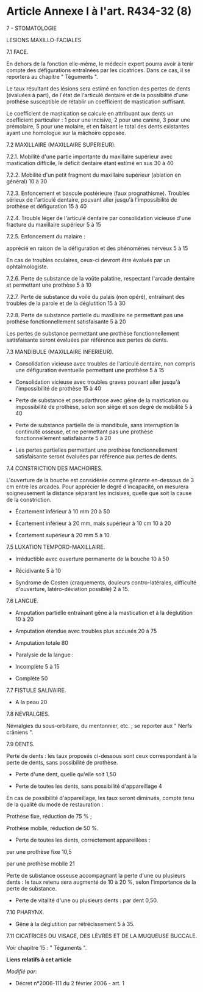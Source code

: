 # Article Annexe I à l'art. R434-32 (8)

7 - STOMATOLOGIE 

LESIONS MAXILLO-FACIALES 

7.1 FACE.

En dehors de la fonction elle-même, le médecin expert pourra avoir à tenir compte des défigurations entraînées par les
cicatrices. Dans ce cas, il se reportera au chapitre " Téguments ".

Le taux résultant des lésions sera estimé en fonction des pertes de dents (évaluées à part), de l'état de l'articulé dentaire
et de la possibilité d'une prothèse susceptible de rétablir un coefficient de mastication suffisant.

Le coefficient de mastication se calcule en attribuant aux dents un coefficient particulier : 1 pour une incisive, 2 pour une
canine, 3 pour une prémolaire, 5 pour une molaire, et en faisant le total des dents existantes ayant une homologue sur la
mâchoire opposée.

7.2 MAXILLAIRE (MAXILLAIRE SUPERIEUR). 

7.2.1. Mobilité d'une partie importante du maxillaire supérieur avec mastication difficile, le déficit dentaire étant estimé
en sus 30 à 40 

7.2.2. Mobilité d'un petit fragment du maxillaire supérieur (ablation en général) 10 à 30 

7.2.3. Enfoncement et bascule postérieure (faux prognathisme). Troubles sérieux de l'articulé dentaire, pouvant aller jusqu'à
l'impossibilité de prothèse et défiguration 15 à 40 

7.2.4. Trouble léger de l'articulé dentaire par consolidation vicieuse d'une fracture du maxillaire supérieur 5 à 15 

7.2.5. Enfoncement du malaire : 

apprécié en raison de la défiguration et des phénomènes nerveux 5 à 15 

En cas de troubles oculaires, ceux-ci devront être évalués par un ophtalmologiste. 

7.2.6. Perte de substance de la voûte palatine, respectant l'arcade dentaire et permettant une prothèse 5 à 10 

7.2.7. Perte de substance du voile du palais (non opéré), entraînant des troubles de la parole et de la déglutition 15 à 30 

7.2.8. Perte de substance partielle du maxillaire ne permettant pas une prothèse fonctionnellement satisfaisante 5 à 20 

Les pertes de substance permettant une prothèse fonctionnellement satisfaisante seront évaluées par référence aux pertes de
dents. 

7.3 MANDIBULE (MAXILLAIRE INFERIEUR). 

- Consolidation vicieuse avec troubles de l'articulé dentaire, non compris une défiguration éventuelle permettant une
prothèse 5 à 15 

- Consolidation vicieuse avec troubles graves pouvant aller jusqu'à l'impossibilité de prothèse 15 à 40 

- Perte de substance et pseudarthrose avec gêne de la mastication ou impossibilité de prothèse, selon son siège et son degré
de mobilité 5 à 40 

- Perte de substance partielle de la mandibule, sans interruption la continuité osseuse, et ne permettant pas une prothèse
fonctionnellement satisfaisante 5 à 20 

- Les pertes partielles permettant une prothèse fonctionnellement satisfaisante seront évaluées par référence aux pertes de
dents. 

7.4 CONSTRICTION DES MACHOIRES.

L'ouverture de la bouche est considérée comme gênante en-dessous de 3 cm entre les arcades. Pour apprécier le degré
d'incapacité, on mesurera soigneusement la distance séparant les incisives, quelle que soit la cause de la constriction. 

- Écartement inférieur à 10 mm 20 à 50 

- Écartement inférieur à 20 mm, mais supérieur à 10 cm 10 à 20 

- Écartement supérieur à 20 mm 5 à 10. 

7.5 LUXATION TEMPORO-MAXILLAIRE. 

- Irréductible avec ouverture permanente de la bouche 10 à 50 

- Récidivante 5 à 10 

- Syndrome de Costen (craquements, douleurs contro-latérales, difficulté d'ouverture, latéro-déviation possible) 2 à 15. 

7.6 LANGUE.

- Amputation partielle entraînant gêne à la mastication et à la déglutition 10 à 20 

- Amputation étendue avec troubles plus accusés 20 à 75 

- Amputation totale 80 

- Paralysie de la langue : 

- Incomplète 5 à 15 

- Complète 50 

7.7 FISTULE SALIVAIRE.

- A la peau 20 

7.8 NEVRALGIES. 

Névralgies du sous-orbitaire, du mentonnier, etc. ; se reporter aux " Nerfs crâniens ".

7.9 DENTS.

Perte de dents : les taux proposés ci-dessous sont ceux correspondant à la perte de dents, sans possibilité de prothèse. 

- Perte d'une dent, quelle qu'elle soit 1,50 

- Perte de toutes les dents, sans possibilité d'appareillage 4 

En cas de possibilité d'appareillage, les taux seront diminués, compte tenu de la qualité du mode de restauration : 

Prothèse fixe, réduction de 75 % ; 

Prothèse mobile, réduction de 50 %. 

- Perte de toutes les dents, correctement appareillées : 

par une prothèse fixe 10,5 

par une prothèse mobile 21 

Perte de substance osseuse accompagnant la perte d'une ou plusieurs dents : le taux retenu sera augmenté de 10 à 20 %, selon
l'importance de la perte de substance. 

- Perte de vitalité d'une ou plusieurs dents : par dent 0,50. 

7.10 PHARYNX. 

- Gêne à la déglutition par rétrécissement 5 à 35.

7.11 CICATRICES DU VISAGE, DES LÈVRES ET DE LA MUQUEUSE BUCCALE. 

Voir chapitre 15 : " Téguments ".

**Liens relatifs à cet article**

_Modifié par_:

  - Décret n°2006-111 du 2 février 2006 - art. 1
